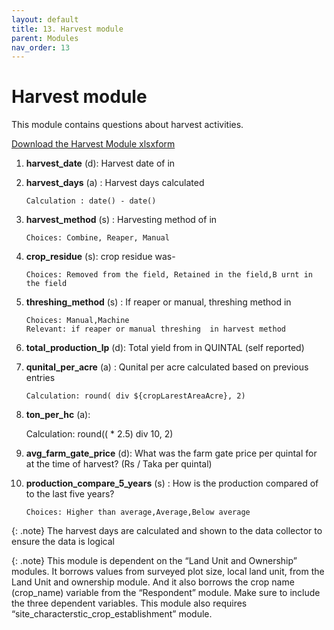 ```yaml
---
layout: default
title: 13. Harvest module
parent: Modules
nav_order: 13
---
```


# Harvest module

This module contains questions about harvest activities. 

[Download the Harvest Module xlsxform](../Modules/df_harvest.xlsx)


1.  **harvest_date** (d):  Harvest date of  in  

2.  **harvest_days** (a) : Harvest days calculated

        Calculation : date() - date()   

3.  **harvest_method** (s) : Harvesting method of  in   

        Choices: Combine, Reaper, Manual

4.  **crop_residue** (s):   crop residue was-   

        Choices: Removed from the field, Retained in the field,B urnt in the field

5.  **threshing_method** (s) : If reaper or manual, threshing method in     

        Choices: Manual,Machine
        Relevant: if reaper or manual threshing  in harvest method

6.  **total_production_lp** (d):    Total  yield from  in QUINTAL (self reported)
    
7.  **qunital_per_acre** (a) :  Qunital per acre calculated based on previous entries

        Calculation: round( div ${cropLarestAreaAcre}, 2)

8.  **ton_per_hc** (a):

    Calculation: round(( * 2.5) div 10, 2)
    
9.  **avg_farm_gate_price** (d): What was the farm gate price per quintal for  at the time of harvest? (Rs / Taka per quintal)  

10. **production_compare_5_years** (s) : How is the production compared of  to the last five years? 

        Choices: Higher than average,Average,Below average

{: .note}
The harvest days are calculated and shown to the data collector to ensure the data is logical

{: .note}
This module is dependent on the “Land Unit and Ownership” modules. It borrows values from surveyed plot size, local land unit, from the Land Unit and ownership module. And it also borrows the crop name (crop_name) variable from the “Respondent” module. Make sure to include the three dependent variables. This module also requires “site_characterstic_crop_establishment” module. 
